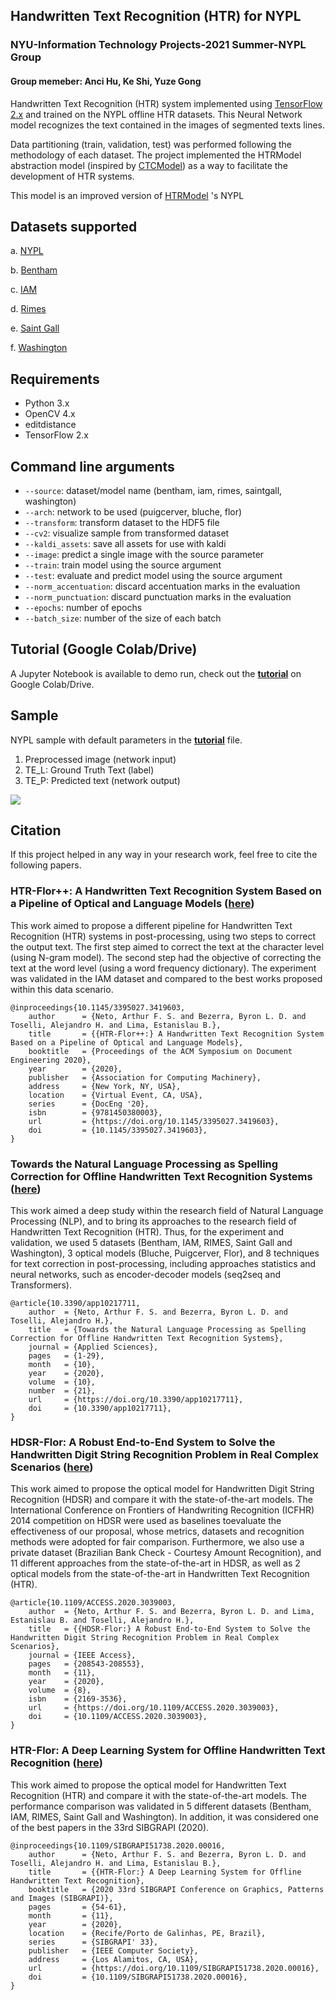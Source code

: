 ## Handwritten Text Recognition (HTR) for NYPL 
### NYU-Information Technology Projects-2021 Summer-NYPL Group
#### Group memeber: Anci Hu, Ke Shi, Yuze Gong

Handwritten Text Recognition (HTR) system implemented using [TensorFlow 2.x](https://www.tensorflow.org/) and trained on the NYPL offline HTR datasets. This Neural Network model recognizes the text contained in the images of segmented texts lines.

Data partitioning (train, validation, test) was performed following the methodology of each dataset. The project implemented the HTRModel abstraction model (inspired by [CTCModel](https://github.com/ysoullard/CTCModel)) as a way to facilitate the development of HTR systems.

This model is an improved version of [HTRModel](https://github.com/arthurflor23/handwritten-text-recognition) 's NYPL

## Datasets supported

a. [NYPL](https://colab.research.google.com/drive/1i5NSBPGxkoUDxAIRThoGksHUPuot7TKN?usp=sharing)

b. [Bentham](http://www.transcriptorium.eu/~tsdata/)

c. [IAM](http://www.fki.inf.unibe.ch/databases/iam-handwriting-database)

d. [Rimes](http://www.a2ialab.com/doku.php?id=rimes_database:start)

e. [Saint Gall](https://fki.tic.heia-fr.ch/databases/saint-gall-database)

f. [Washington](https://fki.tic.heia-fr.ch/databases/washington-database)


## Requirements

- Python 3.x
- OpenCV 4.x
- editdistance
- TensorFlow 2.x

## Command line arguments

- `--source`: dataset/model name (bentham, iam, rimes, saintgall, washington)
- `--arch`: network to be used (puigcerver, bluche, flor)
- `--transform`: transform dataset to the HDF5 file
- `--cv2`: visualize sample from transformed dataset
- `--kaldi_assets`: save all assets for use with kaldi
- `--image`: predict a single image with the source parameter
- `--train`: train model using the source argument
- `--test`: evaluate and predict model using the source argument
- `--norm_accentuation`: discard accentuation marks in the evaluation
- `--norm_punctuation`: discard punctuation marks in the evaluation
- `--epochs`: number of epochs
- `--batch_size`: number of the size of each batch

## Tutorial (Google Colab/Drive)

A Jupyter Notebook is available to demo run, check out the **[tutorial](https://github.com/AmerGong/NYPL-HTRModel-NYU-ITP2021summer/blob/main/src/tutorial.ipynb)** on Google Colab/Drive.

## Sample

NYPL sample with default parameters in the **[tutorial](https://github.com/AmerGong/NYPL-HTRModel-NYU-ITP2021summer/blob/main/src/tutorial.ipynb)** file.

1. Preprocessed image (network input)
2. TE_L: Ground Truth Text (label)
3. TE_P: Predicted text (network output)

<img src="https://github.com/arthurflor23/handwritten-text-recognition/blob/master/doc/image/bentham_sample.png?raw=true">

## Citation

If this project helped in any way in your research work, feel free to cite the following papers.

### HTR-Flor++: A Handwritten Text Recognition System Based on a Pipeline of Optical and Language Models ([here](https://doi.org/10.1145/3395027.3419603))

This work aimed to propose a different pipeline for Handwritten Text Recognition (HTR) systems in post-processing, using two steps to correct the output text. The first step aimed to correct the text at the character level (using N-gram model). The second step had the objective of correcting the text at the word level (using a word frequency dictionary). The experiment was validated in the IAM dataset and compared to the best works proposed within this data scenario.

```
@inproceedings{10.1145/3395027.3419603,
    author      = {Neto, Arthur F. S. and Bezerra, Byron L. D. and Toselli, Alejandro H. and Lima, Estanislau B.},
    title       = {{HTR-Flor++:} A Handwritten Text Recognition System Based on a Pipeline of Optical and Language Models},
    booktitle   = {Proceedings of the ACM Symposium on Document Engineering 2020},
    year        = {2020},
    publisher   = {Association for Computing Machinery},
    address     = {New York, NY, USA},
    location    = {Virtual Event, CA, USA},
    series      = {DocEng '20},
    isbn        = {9781450380003},
    url         = {https://doi.org/10.1145/3395027.3419603},
    doi         = {10.1145/3395027.3419603},
}
```

### Towards the Natural Language Processing as Spelling Correction for Offline Handwritten Text Recognition Systems ([here](https://doi.org/10.3390/app10217711))

This work aimed a deep study within the research field of Natural Language Processing (NLP), and to bring its approaches to the research field of Handwritten Text Recognition (HTR). Thus, for the experiment and validation, we used 5 datasets (Bentham, IAM, RIMES, Saint Gall and Washington), 3 optical models (Bluche, Puigcerver, Flor), and 8 techniques for text correction in post-processing, including approaches statistics and neural networks, such as encoder-decoder models (seq2seq and Transformers).

```
@article{10.3390/app10217711,
    author  = {Neto, Arthur F. S. and Bezerra, Byron L. D. and Toselli, Alejandro H.},
    title   = {Towards the Natural Language Processing as Spelling Correction for Offline Handwritten Text Recognition Systems},
    journal = {Applied Sciences},
    pages   = {1-29},
    month   = {10},
    year    = {2020},
    volume  = {10},
    number  = {21},
    url     = {https://doi.org/10.3390/app10217711},
    doi     = {10.3390/app10217711},
}
```

### HDSR-Flor: A Robust End-to-End System to Solve the Handwritten Digit String Recognition Problem in Real Complex Scenarios ([here](https://doi.org/10.1109/ACCESS.2020.3039003))

This work aimed to propose the optical model for Handwritten Digit String Recognition (HDSR) and compare it with the state-of-the-art models. The International Conference on Frontiers of Handwriting Recognition (ICFHR) 2014 competition on HDSR were used as baselines toevaluate the effectiveness of our proposal, whose metrics, datasets and recognition methods were adopted for fair comparison. Furthermore, we also use a private dataset (Brazilian Bank Check - Courtesy Amount Recognition), and 11 different approaches from the state-of-the-art in HDSR, as well as 2 optical models from the state-of-the-art in Handwritten Text Recognition (HTR).

```
@article{10.1109/ACCESS.2020.3039003,
    author  = {Neto, Arthur F. S. and Bezerra, Byron L. D. and Lima, Estanislau B. and Toselli, Alejandro H.},
    title   = {{HDSR-Flor:} A Robust End-to-End System to Solve the Handwritten Digit String Recognition Problem in Real Complex Scenarios},
    journal = {IEEE Access},
    pages   = {208543-208553},
    month   = {11},
    year    = {2020},
    volume  = {8},
    isbn    = {2169-3536},
    url     = {https://doi.org/10.1109/ACCESS.2020.3039003},
    doi     = {10.1109/ACCESS.2020.3039003},
}
```

### HTR-Flor: A Deep Learning System for Offline Handwritten Text Recognition ([here](https://doi.org/10.1109/SIBGRAPI51738.2020.00016))

This work aimed to propose the optical model for Handwritten Text Recognition (HTR) and compare it with the state-of-the-art models. The performance comparison was validated in 5 different datasets (Bentham, IAM, RIMES, Saint Gall and Washington). In addition, it was considered one of the best papers in the 33rd SIBGRAPI (2020).

```
@inproceedings{10.1109/SIBGRAPI51738.2020.00016,
    author      = {Neto, Arthur F. S. and Bezerra, Byron L. D. and Toselli, Alejandro H. and Lima, Estanislau B.},
    title       = {{HTR-Flor:} A Deep Learning System for Offline Handwritten Text Recognition},
    booktitle   = {2020 33rd SIBGRAPI Conference on Graphics, Patterns and Images (SIBGRAPI)},
    pages       = {54-61},
    month       = {11},
    year        = {2020},
    location    = {Recife/Porto de Galinhas, PE, Brazil},
    series      = {SIBGRAPI' 33},
    publisher   = {IEEE Computer Society},
    address     = {Los Alamitos, CA, USA},
    url         = {https://doi.org/10.1109/SIBGRAPI51738.2020.00016},
    doi         = {10.1109/SIBGRAPI51738.2020.00016},
}
```
